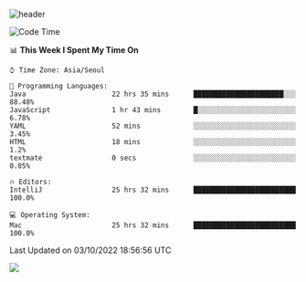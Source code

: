 ![header](https://capsule-render.vercel.app/api?type=Egg&color=timeAuto&height=300&section=header&text=PoPo&fontSize=90&animation=fadeIn)

  <!--START_SECTION:waka-->
![Code Time](http://img.shields.io/badge/Code%20Time-204%20hrs%2030%20mins-blue)

📊 **This Week I Spent My Time On** 

```text
⌚︎ Time Zone: Asia/Seoul

💬 Programming Languages: 
Java                     22 hrs 35 mins      ██████████████████████░░░   88.48% 
JavaScript               1 hr 43 mins        █░░░░░░░░░░░░░░░░░░░░░░░░   6.78% 
YAML                     52 mins             ░░░░░░░░░░░░░░░░░░░░░░░░░   3.45% 
HTML                     18 mins             ░░░░░░░░░░░░░░░░░░░░░░░░░   1.2% 
textmate                 0 secs              ░░░░░░░░░░░░░░░░░░░░░░░░░   0.05%

🔥 Editors: 
IntelliJ                 25 hrs 32 mins      █████████████████████████   100.0%

💻 Operating System: 
Mac                      25 hrs 32 mins      █████████████████████████   100.0%

```


 Last Updated on 03/10/2022 18:56:56 UTC
<!--END_SECTION:waka-->



<img src="https://capsule-render.vercel.app/api?type=Egg&color=timeAuto&height=300&section=footer&text=PoPo&fontSize=90&animation=fadeIn&reversal=true" />

